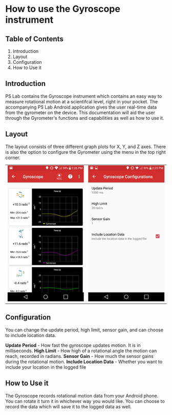 # How to use the Gyroscope instrument
## Table of Contents
1. Introduction
2. Layout
3. Configuration
4. How to Use it

## Introduction
PS Lab contains the Gyroscope instrument which contains an easy way to measure rotational motion at a scientifcal level, 
right in your pocket. The accompanying PS Lab Android application gives the user real-time data
from the gyrometer on the device. This documentation will aid the user through the Gyrometer's functions and capabilities as
well as how to use it.

## Layout
The layout consists of three different graph plots for X, Y, and Z axes. There is also the option to configure the Gyrometer
using the menu in the top right corner. 

<table>
    <tr>
        <td><img src="/images/instrument_gyro_active.png"></td>
        <td><img src="/images/instrument_gyro_config.png"></td>
    </tr>
</table>

## Configuration
You can change the update period, high limit, sensor gain, and can choose to include location data.

**Update Period** - How fast the gyroscope updates motion. It is in milliseconds.
**High Limit** - How high of a rotational angle the motion can reach, recorded in radians.
**Sensor Gain** - How much the sensor gains during the rotational motion.
**Include Location Data** - Whether you want to include your location in the logged file

## How to Use it
The Gyroscope records rotational motion data from your Android phone. You can rotate it turn it in whichever way you would like.
You can choose to record the data which will save it to the logged data as well.

